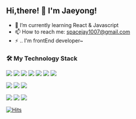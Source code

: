 ## <span>Hi,there! 👋 I'm Jaeyong! </span>   


- 🌱 I’m currently learning React & Javascript
- 📫 How to reach me: spacejay1007@gmail.com
- ⚡ .. I'm frontEnd developer~

  
<div>
  <h3> 🛠 My Technology Stack </h3> 
  <div>
     <p>
      <img src="https://img.shields.io/badge/TYPESCRIPT-3178C6?style=for-the-badge&logo=Typescript&logoColor=white"/>
      <img src="https://img.shields.io/badge/JAVASCRIPT-F7DF1E?style=for-the-badge&logo=Javascript&logoColor=white"/>
      <img src="https://img.shields.io/badge/REACT-61dafb?style=for-the-badge&logo=react&logoColor=white"/>
      <img src="https://img.shields.io/badge/NEXTJS-000000?style=for-the-badge&logo=Next.js&logoColor=white"/>
      <img src="https://img.shields.io/badge/REDUX-764abc?style=for-the-badge&logo=redux&logoColor=white"/>
      <img src="https://img.shields.io/badge/REACTQUERY-ff4154?style=for-the-badge&logo=reactquery&logoColor=white"/>
      <img src="https://img.shields.io/badge/REACT_HOOK_FORM-ec5990?style=for-the-badge&logo=reacthookform&logoColor=white"/>
    </p>
    <p>
      <img src="https://img.shields.io/badge/NodeJS-339933?style=for-the-badge&logo=Node.JS&logoColor=white"/>
      <img src="https://img.shields.io/badge/EXPRESS-000000?style=for-the-badge&logo=express&logoColor=white"/>
      <img src="https://img.shields.io/badge/MySQL-4479a1?style=for-the-badge&logo=mysql&logoColor=white"/>
    </p>
    <p>
      <img src="https://img.shields.io/badge/styled--components-DB7093?style=for-the-badge&logo=styled-components&logoColor=white"/>
      <img src="https://img.shields.io/badge/Sass-CC6699?style=for-the-badge&logo=Sass&logoColor=white"/>
      <img src="https://img.shields.io/badge/Tailwind_CSS-38B2AC?style=for-the-badge&logo=tailwind-css&logoColor=white" />
    </p>
  </div>
</div>

[![Hits](https://hits.seeyoufarm.com/api/count/incr/badge.svg?url=https%3A%2F%2Fgithub.com%2Fspacejay1007&count_bg=%2379C83D&title_bg=%23555555&icon=github.svg&icon_color=%23E7E7E7&title=hits&edge_flat=false)](https://hits.seeyoufarm.com)
